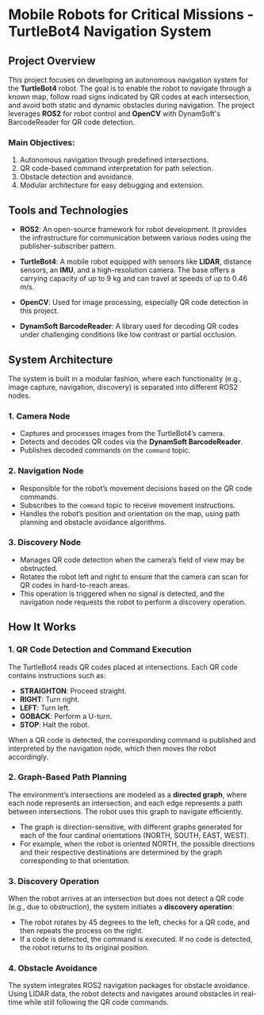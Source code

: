 # Mobile Robots for Critical Missions - TurtleBot4 Navigation System

## Project Overview

This project focuses on developing an autonomous navigation system for the **TurtleBot4** robot. The goal is to enable the robot to navigate through a known map, follow road signs indicated by QR codes at each intersection, and avoid both static and dynamic obstacles during navigation. The project leverages **ROS2** for robot control and **OpenCV** with DynamSoft's BarcodeReader for QR code detection.

### Main Objectives:
1. Autonomous navigation through predefined intersections.
2. QR code-based command interpretation for path selection.
3. Obstacle detection and avoidance.
4. Modular architecture for easy debugging and extension.

## Tools and Technologies

- **ROS2**: An open-source framework for robot development. It provides the infrastructure for communication between various nodes using the publisher-subscriber pattern.
  
- **TurtleBot4**: A mobile robot equipped with sensors like **LIDAR**, distance sensors, an **IMU**, and a high-resolution camera. The base offers a carrying capacity of up to 9 kg and can travel at speeds of up to 0.46 m/s.

- **OpenCV**: Used for image processing, especially QR code detection in this project.

- **DynamSoft BarcodeReader**: A library used for decoding QR codes under challenging conditions like low contrast or partial occlusion.

## System Architecture

The system is built in a modular fashion, where each functionality (e.g., image capture, navigation, discovery) is separated into different ROS2 nodes.

### 1. **Camera Node**
   - Captures and processes images from the TurtleBot4’s camera.
   - Detects and decodes QR codes via the **DynamSoft BarcodeReader**.
   - Publishes decoded commands on the `command` topic.

### 2. **Navigation Node**
   - Responsible for the robot’s movement decisions based on the QR code commands.
   - Subscribes to the `command` topic to receive movement instructions.
   - Handles the robot’s position and orientation on the map, using path planning and obstacle avoidance algorithms.

### 3. **Discovery Node**
   - Manages QR code detection when the camera’s field of view may be obstructed.
   - Rotates the robot left and right to ensure that the camera can scan for QR codes in hard-to-reach areas.
   - This operation is triggered when no signal is detected, and the navigation node requests the robot to perform a discovery operation.

## How It Works

### 1. **QR Code Detection and Command Execution**
   The TurtleBot4 reads QR codes placed at intersections. Each QR code contains instructions such as:
   - **STRAIGHTON**: Proceed straight.
   - **RIGHT**: Turn right.
   - **LEFT**: Turn left.
   - **GOBACK**: Perform a U-turn.
   - **STOP**: Halt the robot.

   When a QR code is detected, the corresponding command is published and interpreted by the navigation node, which then moves the robot accordingly.

### 2. **Graph-Based Path Planning**
   The environment’s intersections are modeled as a **directed graph**, where each node represents an intersection, and each edge represents a path between intersections. The robot uses this graph to navigate efficiently.
   
   - The graph is direction-sensitive, with different graphs generated for each of the four cardinal orientations (NORTH, SOUTH, EAST, WEST).
   - For example, when the robot is oriented NORTH, the possible directions and their respective destinations are determined by the graph corresponding to that orientation.

### 3. **Discovery Operation**
   When the robot arrives at an intersection but does not detect a QR code (e.g., due to obstruction), the system initiates a **discovery operation**:
   - The robot rotates by 45 degrees to the left, checks for a QR code, and then repeats the process on the right.
   - If a code is detected, the command is executed. If no code is detected, the robot returns to its original position.

### 4. **Obstacle Avoidance**
   The system integrates ROS2 navigation packages for obstacle avoidance. Using LIDAR data, the robot detects and navigates around obstacles in real-time while still following the QR code commands.

